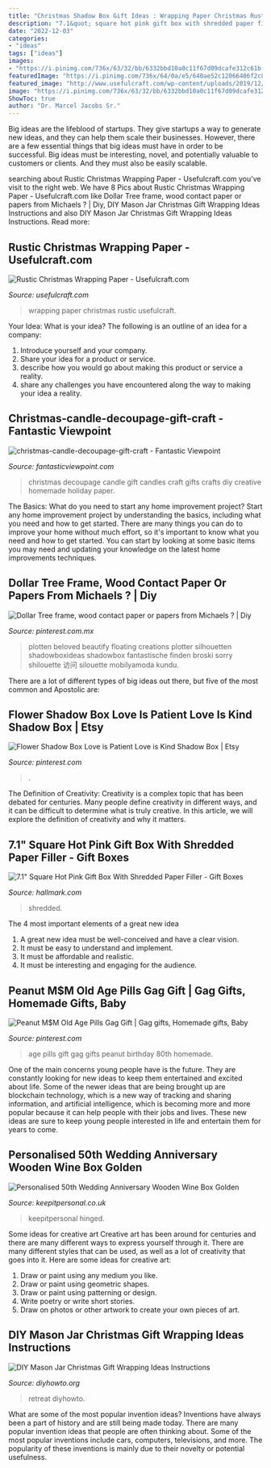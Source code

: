 ```yaml
---
title: "Christmas Shadow Box Gift Ideas : Wrapping Paper Christmas Rustic Usefulcraft"
description: "7.1&quot; square hot pink gift box with shredded paper filler"
date: "2022-12-03"
categories:
- "ideas"
tags: ["ideas"]
images:
- "https://i.pinimg.com/736x/63/32/bb/6332bbd10a0c11f67d09dcafe312c61b.jpg"
featuredImage: "https://i.pinimg.com/736x/64/0a/e5/640ae52c12066486f2c8c3cb08d28be9.jpg"
featured_image: "http://www.usefulcraft.com/wp-content/uploads/2019/12/rustic-christmas-wrapping-paper-4.jpg"
image: "https://i.pinimg.com/736x/63/32/bb/6332bbd10a0c11f67d09dcafe312c61b.jpg"
ShowToc: true
author: "Dr. Marcel Jacobs Sr."
---
```



Big ideas are the lifeblood of startups. They give startups a way to generate new ideas, and they can help them scale their businesses. However, there are a few essential things that big ideas must have in order to be successful. Big ideas must be interesting, novel, and potentially valuable to customers or clients. And they must also be easily scalable.

	

		
searching about Rustic Christmas Wrapping Paper - Usefulcraft.com you've visit to the right web. We have 8 Pics about Rustic Christmas Wrapping Paper - Usefulcraft.com like Dollar Tree frame, wood contact paper or papers from Michaels ? | Diy, DIY Mason Jar Christmas Gift Wrapping Ideas Instructions and also DIY Mason Jar Christmas Gift Wrapping Ideas Instructions. Read more:
		
    
## Rustic Christmas Wrapping Paper - Usefulcraft.com

<img loading=lazy src="http://www.usefulcraft.com/wp-content/uploads/2019/12/rustic-christmas-wrapping-paper-4.jpg" onerror="this.onerror=null;this.src='https://tse4.mm.bing.net/th?id=OIP.09qwOzzNejcvZ5YyfT5wBAHaLH&amp;pid=15.1';" alt="Rustic Christmas Wrapping Paper - Usefulcraft.com">

_Source: usefulcraft.com_

>wrapping paper christmas rustic usefulcraft. 

	

Your Idea: What is your idea?
The following is an outline of an idea for a company:
1. Introduce yourself and your company.
2. Share your idea for a product or service.
3. describe how you would go about making this product or service a reality.
4. share any challenges you have encountered along the way to making your idea a reality.

    
## Christmas-candle-decoupage-gift-craft - Fantastic Viewpoint

<img loading=lazy src="http://www.fantasticviewpoint.com/wp-content/uploads/2013/11/christmas-candle-decoupage-gift-craft.jpg" onerror="this.onerror=null;this.src='https://tse4.mm.bing.net/th?id=OIP.FG9FEyg2UjCMFI3Rgb3ZIwHaLH&amp;pid=15.1';" alt="christmas-candle-decoupage-gift-craft - Fantastic Viewpoint">

_Source: fantasticviewpoint.com_

>christmas decoupage candle gift candles craft gifts crafts diy creative homemade holiday paper. 

	

The Basics: What do you need to start any home improvement project?
Start any home improvement project by understanding the basics, including what you need and how to get started. There are many things you can do to improve your home without much effort, so it's important to know what you need and how to get started. You can start by looking at some basic items you may need and updating your knowledge on the latest home improvements techniques.

    
## Dollar Tree Frame, Wood Contact Paper Or Papers From Michaels ? | Diy

<img loading=lazy src="https://i.pinimg.com/736x/64/0a/e5/640ae52c12066486f2c8c3cb08d28be9.jpg" onerror="this.onerror=null;this.src='https://tse3.mm.bing.net/th?id=OIP.6TkDZg-60VDetusHUfyU0AHaJ4&amp;pid=15.1';" alt="Dollar Tree frame, wood contact paper or papers from Michaels ? | Diy">

_Source: pinterest.com.mx_

>plotten beloved beautify floating creations plotter silhouetten shadowboxideas shadowbox fantastische finden broski sorry shilouette 访问 silouette mobilyamoda kundu. 

	

There are a lot of different types of big ideas out there, but five of the most common and Apostolic are: 

    
## Flower Shadow Box Love Is Patient Love Is Kind Shadow Box | Etsy

<img loading=lazy src="https://i.pinimg.com/736x/aa/3f/6a/aa3f6a4ef8006136ff3ec5ee4601a2a7.jpg" onerror="this.onerror=null;this.src='https://tse2.mm.bing.net/th?id=OIP.-pxVPhXzCptOrWFJeT8CYQHaJ3&amp;pid=15.1';" alt="Flower Shadow Box Love is Patient Love is Kind Shadow Box | Etsy">

_Source: pinterest.com_

>. 

	

The Definition of Creativity:
Creativity is a complex topic that has been debated for centuries. Many people define creativity in different ways, and it can be difficult to determine what is truly creative. In this article, we will explore the definition of creativity and why it matters.

    
## 7.1&quot; Square Hot Pink Gift Box With Shredded Paper Filler - Gift Boxes

<img loading=lazy src="https://www.hallmark.com/dw/image/v2/AALB_PRD/on/demandware.static/-/Sites-hallmark-master/default/dwc73213d2/images/finished-goods/products/5EBC1819/Large-Square-Hot-Pink-Gift-Box-With-Paper-Shred_5EBC1819_02.jpg?sw=1920" onerror="this.onerror=null;this.src='https://tse2.mm.bing.net/th?id=OIP.QhY9Zr8LuQh2FcahDvULOQHaHa&amp;pid=15.1';" alt="7.1&quot; Square Hot Pink Gift Box With Shredded Paper Filler - Gift Boxes">

_Source: hallmark.com_

>shredded. 

	

The 4 most important elements of a great new idea
1. A great new idea must be well-conceived and have a clear vision.
2. It must be easy to understand and implement.
3. It must be affordable and realistic.
4. It must be interesting and engaging for the audience.

    
## Peanut M$M Old Age Pills Gag Gift | Gag Gifts, Homemade Gifts, Baby

<img loading=lazy src="https://i.pinimg.com/736x/63/32/bb/6332bbd10a0c11f67d09dcafe312c61b.jpg" onerror="this.onerror=null;this.src='https://tse4.mm.bing.net/th?id=OIP.nHATHr9XctC814pF5F8TRgHaKl&amp;pid=15.1';" alt="Peanut M$M Old Age Pills Gag Gift | Gag gifts, Homemade gifts, Baby">

_Source: pinterest.com_

>age pills gift gag gifts peanut birthday 80th homemade. 

	

One of the main concerns young people have is the future. They are constantly looking for new ideas to keep them entertained and excited about life. Some of the newer ideas that are being brought up are blockchain technology, which is a new way of tracking and sharing information, and artificial intelligence, which is becoming more and more popular because it can help people with their jobs and lives. These new ideas are sure to keep young people interested in life and entertain them for years to come.

    
## Personalised 50th Wedding Anniversary Wooden Wine Box Golden

<img loading=lazy src="https://www.keepitpersonal.co.uk/images/large/11913_LRG.jpg" onerror="this.onerror=null;this.src='https://tse3.mm.bing.net/th?id=OIP.ViGqNk0AI6nviA7JRWY_hAHaHa&amp;pid=15.1';" alt="Personalised 50th Wedding Anniversary Wooden Wine Box Golden">

_Source: keepitpersonal.co.uk_

>keepitpersonal hinged. 

	

Some ideas for creative art
Creative art has been around for centuries and there are many different ways to express yourself through it. There are many different styles that can be used, as well as a lot of creativity that goes into it. Here are some ideas for creative art:
1) Draw or paint using any medium you like.
2) Draw or paint using geometric shapes.
3) Draw or paint using patterning or design.
4) Write poetry or write short stories.
5) Draw on photos or other artwork to create your own pieces of art.

    
## DIY Mason Jar Christmas Gift Wrapping Ideas Instructions

<img loading=lazy src="https://www.diyhowto.org/wp-content/uploads/DIYHowto-DIY-Mason-Jar-Christmas-Gift-Wrapping-Ideas-04.jpg" onerror="this.onerror=null;this.src='https://tse3.mm.bing.net/th?id=OIP.SiR26_8uUxMTwIOssnpccwHaPl&amp;pid=15.1';" alt="DIY Mason Jar Christmas Gift Wrapping Ideas Instructions">

_Source: diyhowto.org_

>retreat diyhowto. 

	

What are some of the most popular invention ideas?
Inventions have always been a part of history and are still being made today. There are many popular invention ideas that people are often thinking about. Some of the most popular inventions include cars, computers, televisions, and more. The popularity of these inventions is mainly due to their novelty or potential usefulness.

